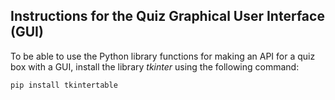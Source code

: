 ## Instructions for the Quiz Graphical User Interface (GUI)


To be able to use the Python library functions for making an API for a quiz box with a GUI, install the library _tkinter_ using the following command:

`pip install tkintertable`
